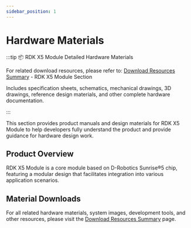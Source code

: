 ```yaml
---
sidebar_position: 1
---
```


# Hardware Materials

:::tip 📦 RDK X5 Module Detailed Hardware Materials

For related download resources, please refer to: [Download Resources Summary](../../../01_Quick_start/download) - RDK X5 Module Section

Includes specification sheets, schematics, mechanical drawings, 3D drawings, reference design materials, and other complete hardware documentation.

:::

This section provides product manuals and design materials for RDK X5 Module to help developers fully understand the product and provide guidance for hardware design work.

## Product Overview

RDK X5 Module is a core module based on D-Robotics Sunrise®5 chip, featuring a modular design that facilitates integration into various application scenarios.

## Material Downloads

For all related hardware materials, system images, development tools, and other resources, please visit the [Download Resources Summary](../../../01_Quick_start/download) page.